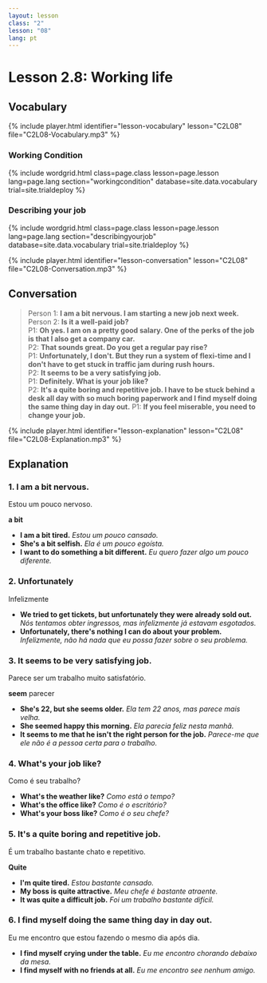 ```yaml
---
layout: lesson
class: "2"
lesson: "08"
lang: pt
---
```


# Lesson 2.8: Working life 

## Vocabulary
{% include player.html identifier="lesson-vocabulary" lesson="C2L08" file="C2L08-Vocabulary.mp3" %}

### Working Condition

{% include wordgrid.html 
		class=page.class 
		lesson=page.lesson 
		lang=page.lang
		section="workingcondition"
		database=site.data.vocabulary 
		trial=site.trialdeploy %}



### Describing your job

{% include wordgrid.html 
		class=page.class 
		lesson=page.lesson 
		lang=page.lang
		section="describingyourjob"
		database=site.data.vocabulary 
		trial=site.trialdeploy %}




{% include player.html identifier="lesson-conversation" lesson="C2L08" file="C2L08-Conversation.mp3" %}
## Conversation



> Person 1: **I am a bit nervous. I am starting a new job next week.**  
> Person 2: **Is it a well-paid job?**  
> P1: **Oh yes. I am on a pretty good salary. One of the perks of the job is that I also get a company car.**  
> P2: **That sounds great. Do you get a regular pay rise?**  
> P1: **Unfortunately, I don't. But they run a system of flexi-time and I don't have to get stuck in traffic jam during rush hours.**  
> P2: **It seems to be a very satisfying job.**  
> P1: **Definitely. What is your job like?**  
> P2: **It's a quite boring and repetitive job. I have to be stuck behind a desk all day with so much boring paperwork and I find myself doing the same thing day in day out.**
> P1: **If you feel miserable, you need to change your job.**




{% include player.html identifier="lesson-explanation" lesson="C2L08" file="C2L08-Explanation.mp3" %}
## Explanation


### 1. I am a bit nervous. 

Estou um pouco nervoso. 

**a bit**

- **I am a bit tired.** *Estou um pouco cansado.*
- **She's a bit selfish.** *Ela é um pouco egoísta.*
- **I want to do something a bit different.** *Eu quero fazer algo um pouco diferente.*


### 2. Unfortunately

Infelizmente

- **We tried to get tickets, but unfortunately they were already sold out.** *Nós tentamos obter ingressos, mas infelizmente já estavam esgotados.*
- **Unfortunately, there's nothing I can do about your problem.** *Infelizmente, não há nada que eu possa fazer sobre o seu problema.*

### 3. It seems to be very satisfying job.

Parece ser um trabalho muito satisfatório.

**seem** parecer

- **She's 22, but she seems older.** *Ela tem 22 anos, mas parece mais velha.*
- **She seemed happy this morning.** *Ela parecia feliz nesta manhã.*
- **It seems to me that he isn't the right person for the job.** *Parece-me que ele não é a pessoa certa para o trabalho.*

### 4.  What's your job like?

Como é seu trabalho?


- **What's the weather like?** *Como está o tempo?*
- **What's the office like?** *Como é o escritório?*
- **What's your boss like?** *Como é o seu chefe?*

### 5.  It's a quite boring and repetitive job.

É um trabalho bastante chato e repetitivo.

**Quite**

- **I'm quite tired.** *Estou bastante cansado.*
- **My boss is quite attractive.** *Meu chefe é bastante atraente.*
- **It was quite a difficult job.** *Foi um trabalho bastante difícil.*

### 6. I find myself doing the same thing day in day out.

Eu me encontro que estou fazendo o mesmo dia após dia.

- **I find myself crying under the table.** *Eu me encontro chorando debaixo da mesa.*
- **I find myself with no friends at all.** *Eu me encontro see nenhum amigo.*
